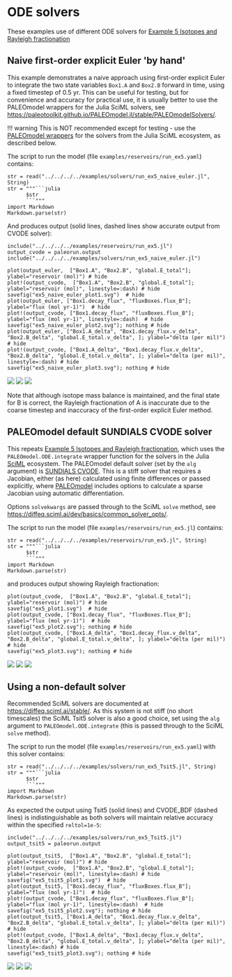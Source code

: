 # ODE solvers

These examples use of different ODE solvers for [Example 5 Isotopes and Rayleigh fractionation](@ref)

## Naive first-order explicit Euler 'by hand'

This example demonstrates a naive approach using first-order explicit Euler to integrate the two state variables `Box1.A` and `Box2.B` forward in time,
using a fixed timestep of 0.5 yr.  This can be useful for testing, but for convenience and accuracy for practical use, it is usually better to use the PALEOmodel wrappers for the Julia SciML solvers, see <https://paleotoolkit.github.io/PALEOmodel.jl/stable/PALEOmodelSolvers/>.

!!! warning
    This is NOT recommended except for testing - use the [PALEOmodel wrappers](https://paleotoolkit.github.io/PALEOmodel.jl/stable/PALEOmodelSolvers/) for the solvers from the Julia SciML ecosystem, as described below.

The script to run the model (file `examples/reservoirs/run_ex5.yaml`) contains:
```@eval
str = read("../../../../examples/solvers/run_ex5_naive_euler.jl", String)
str = """```julia
      $str
      ```"""
import Markdown
Markdown.parse(str)
```
And produces output (solid lines, dashed lines show accurate output from CVODE solver):
```@setup solvers
include("../../../../examples/reservoirs/run_ex5.jl")
output_cvode = paleorun.output
include("../../../../examples/solvers/run_ex5_naive_euler.jl")
```
```@example solvers
plot(output_euler,  ["Box1.A", "Box2.B", "global.E_total"]; ylabel="reservoir (mol)") # hide
plot!(output_cvode,  ["Box1.A", "Box2.B", "global.E_total"]; ylabel="reservoir (mol)", linestyle=:dash) # hide
savefig("ex5_naive_euler_plot1.svg")  # hide
plot(output_euler, ["Box1.decay_flux", "fluxBoxes.flux_B"]; ylabel="flux (mol yr-1)")  # hide
plot!(output_cvode, ["Box1.decay_flux", "fluxBoxes.flux_B"]; ylabel="flux (mol yr-1)", linestyle=:dash)  # hide
savefig("ex5_naive_euler_plot2.svg"); nothing # hide
plot(output_euler, ["Box1.A_delta", "Box1.decay_flux.v_delta", "Box2.B_delta", "global.E_total.v_delta", ]; ylabel="delta (per mil)") # hide
plot!(output_cvode, ["Box1.A_delta", "Box1.decay_flux.v_delta", "Box2.B_delta", "global.E_total.v_delta", ]; ylabel="delta (per mil)", linestyle=:dash) # hide
savefig("ex5_naive_euler_plot3.svg"); nothing # hide
```

![](ex5_naive_euler_plot1.svg)
![](ex5_naive_euler_plot2.svg)
![](ex5_naive_euler_plot3.svg)

Note that although isotope mass balance is maintained, and the final state for B is correct, the Rayleigh fractionation of A is inaccurate due to the coarse timestep and inaccuracy of the first-order explicit Euler method.

## PALEOmodel default SUNDIALS CVODE solver

This repeats [Example 5 Isotopes and Rayleigh fractionation](@ref), which uses the `PALEOmodel.ODE.integrate` wrapper function for the solvers in the
Julia [SciML](https://diffeq.sciml.ai/stable/) ecosystem. The PALEOmodel default solver (set by the `alg` argument) is [SUNDIALS CVODE](https://diffeq.sciml.ai/stable/solvers/ode_solve/#ode_solve_sundials). This is a stiff solver that requires a Jacobian, either (as here) calculated using finite differences or passed explicitly, where [PALEOmodel](https://paleotoolkit.github.io/PALEOmodel.jl/stable/PALEOmodelSolvers/#High-level-wrappers) includes options to calculate a sparse Jacobian using automatic differentiation.

Options `solvekwargs` are passed through to the SciML `solve` method, see <https://diffeq.sciml.ai/dev/basics/common_solver_opts/>.

The script to run the model (file `examples/reservoirs/run_ex5.jl`) contains:
```@eval
str = read("../../../../examples/reservoirs/run_ex5.jl", String)
str = """```julia
      $str
      ```"""
import Markdown
Markdown.parse(str)
```
and produces output showing Rayleigh fractionation:
```@example solvers
plot(output_cvode,  ["Box1.A", "Box2.B", "global.E_total"]; ylabel="reservoir (mol)") # hide
savefig("ex5_plot1.svg")  # hide
plot(output_cvode, ["Box1.decay_flux", "fluxBoxes.flux_B"]; ylabel="flux (mol yr-1)")  # hide
savefig("ex5_plot2.svg"); nothing # hide
plot(output_cvode, ["Box1.A_delta", "Box1.decay_flux.v_delta", "Box2.B_delta", "global.E_total.v_delta", ]; ylabel="delta (per mil)") # hide
savefig("ex5_plot3.svg"); nothing # hide
```

![](ex5_plot1.svg)
![](ex5_plot2.svg)
![](ex5_plot3.svg)

## Using a non-default solver

Recommended SciML solvers are documented at <https://diffeq.sciml.ai/stable/>. As this system is not stiff (no short timescales) the SciML Tsit5 solver is also a good choice, set using the `alg` argument to `PALEOmodel.ODE.integrate` (this is passed through to the SciML `solve` method).

The script to run the model (file `examples/reservoirs/run_ex5.yaml`) with this solver contains:
```@eval
str = read("../../../../examples/solvers/run_ex5_Tsit5.jl", String)
str = """```julia
      $str
      ```"""
import Markdown
Markdown.parse(str)
```
As expected the output using Tsit5 (solid lines) and CVODE_BDF (dashed lines) is indistinguishable as both solvers will maintain relative accuracy within the specified `reltol=1e-5`:
```@setup solvers
include("../../../../examples/solvers/run_ex5_Tsit5.jl")
output_tsit5 = paleorun.output
```
```@example solvers
plot(output_tsit5,  ["Box1.A", "Box2.B", "global.E_total"]; ylabel="reservoir (mol)") # hide
plot!(output_cvode,  ["Box1.A", "Box2.B", "global.E_total"]; ylabel="reservoir (mol)", linestyle=:dash) # hide
savefig("ex5_tsit5_plot1.svg")  # hide
plot(output_tsit5, ["Box1.decay_flux", "fluxBoxes.flux_B"]; ylabel="flux (mol yr-1)")  # hide
plot!(output_cvode, ["Box1.decay_flux", "fluxBoxes.flux_B"]; ylabel="flux (mol yr-1)", linestyle=:dash)  # hide
savefig("ex5_tsit5_plot2.svg"); nothing # hide
plot(output_tsit5, ["Box1.A_delta", "Box1.decay_flux.v_delta", "Box2.B_delta", "global.E_total.v_delta", ]; ylabel="delta (per mil)") # hide
plot!(output_cvode, ["Box1.A_delta", "Box1.decay_flux.v_delta", "Box2.B_delta", "global.E_total.v_delta", ]; ylabel="delta (per mil)", linestyle=:dash) # hide
savefig("ex5_tsit5_plot3.svg"); nothing # hide
```

![](ex5_tsit5_plot1.svg)
![](ex5_tsit5_plot2.svg)
![](ex5_tsit5_plot3.svg)
